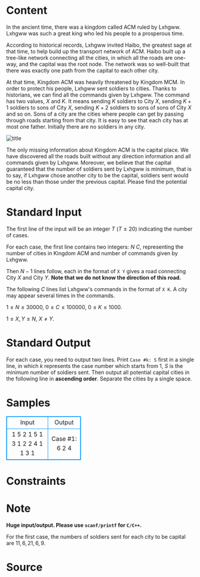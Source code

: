 
# Content

In the ancient time, there was a kingdom called ACM ruled by Lxhgww. Lxhgww was such a great king who led his people to a prosperous time.

According to historical records, Lxhgww invited Haibo, the greatest sage at that time, to help build up the transport network of ACM. Haibo built up a tree-like network connecting all the cities, in which all the roads are one-way, and the capital was the root node. The network was so well-built that there was exactly one path from the capital to each other city.

At that time, Kingdom ACM was heavily threatened by Kingdom MCM. In order to protect his people, Lxhgww sent soldiers to cities. Thanks to historians, we can find all the commands given by Lxhgww. The command has two values, $X$ and $K$. It means sending $K$ soldiers to City $X$, sending $K + 1$ soldiers to sons of City $X$, sending $K + 2$ soldiers to sons of sons of City $X$ and so on. Sons of a city are the cities where people can get by passing through roads starting from that city. It is easy to see that each city has at most one father. Initially there are no soldiers in any city.

![title](/source/lutece/ancients/img/aHR0cHM6Ly9hY20udWVzdGMuZWR1LmNuL21lZGlhL2ltYWdlL3Byb2JsZW0vNTY3LzIwMTQwODI3MTgzNjEyNDA5MTkuanBn.jpg)

The only missing information about Kingdom ACM is the capital place. We have discovered all the roads built without any direction information and all commands given by Lxhgww. Moreover, we believe that the capital guaranteed that the number of soldiers sent by Lxhgww is minimum, that is to say, if Lxhgww chose another city to be the capital, soldiers sent would be no less than those under the previous capital. Please find the potential capital city.

# Standard Input

The first line of the input will be an integer $T$ ($T \leq 20$) indicating the number of cases.

For each case, the first line contains two integers: $N$ $C$, representing the number of cities in Kingdom ACM and number of commands given by Lxhgww. 

Then $N - 1$ lines follow, each in the format of `X Y` gives a road connecting City $X$ and City $Y$. **Note that we do not know the direction of this road.**

The following $C$ lines list Lxhgww's commands in the format of `X K`. A city may appear several times in the commands.

$1 \leq N \leq 30000$, $0 \leq C \leq 100000$, $0 \leq K \leq 1000$.

$1 \leq X , Y \leq N$, $X \neq Y$.

# Standard Output

For each case, you need to output two lines. Print `Case #k: S` first in a single line, in which $k$ represents the case number which starts from $1$, $S$ is the minimum number of soldiers sent. Then output all potential capital cities in the following line in **ascending order**. Separate the cities by a single space.

# Samples

<style>
        table,table tr th, table tr td { border:1px solid #0094ff; }
        table { width: 200px; min-height: 25px; line-height: 25px; text-align: center; border-collapse: collapse;}   
    </style>
<table>
	<tr>
		<td>Input</td>
		<td>Output</td>
	</tr>
<tr><td>1
5 2
1 5
1 3
1 2
2 4
1 1
3 1</td><td>Case #1: 6
2 4</td></tr></table>


# Constraints



# Note

**Huge input/output. Please use `scanf/printf` for `C/C++`.**

For the first case, the numbers of soldiers sent for each city to be capital are $11, 6, 21, 6, 9$.

# Source


